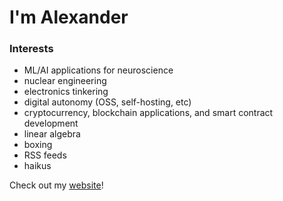 # I'm Alexander

### Interests
- ML/AI applications for neuroscience
- nuclear engineering
- electronics tinkering
- digital autonomy (OSS, self-hosting, etc)
- cryptocurrency, blockchain applications, and smart contract development
- linear algebra
- boxing
- RSS feeds
- haikus

Check out my [website](https://www.alexanderdc.com/about)!
